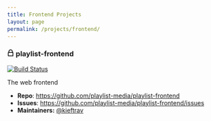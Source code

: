 ```yaml
---
title: Frontend Projects
layout: page
permalink: /projects/frontend/
---
```


### <img src="/assets/lock.png" width="16"> playlist-frontend
[![Build Status](https://circleci.com/gh/playlist-media/playlist-frontend.svg?style=shield&circle-token=faa75fa19c71ee7437c7d4556d969471e5674b5d)](https://circleci.com/gh/playlist-media/playlist-frontend)

The web frontend

* **Repo**: https://github.com/playlist-media/playlist-frontend
* **Issues**: https://github.com/playlist-media/playlist-frontend/issues
* **Maintainers:** [@kieftrav](https://github.com/kieftrav)
